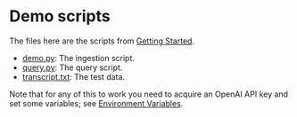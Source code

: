 # Demo scripts

The files here are the scripts from
[Getting Started](../docs/getting-started.md).

- [demo.py](demo.py): The ingestion script.
- [query.py](query.py): The query script.
- [transcript.txt](transcript.txt): The test data.

Note that for any of this to work you need to acquire an OpenAI API key
and set some variables; see
[Environment Variables](../docs/env-vars.md).